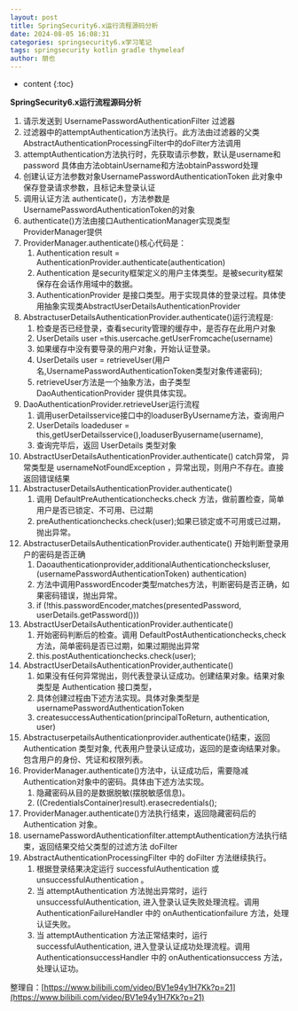 ```yaml
---
layout: post
title: SpringSecurity6.x运行流程源码分析
date: 2024-08-05 16:08:31
categories: springsecurity6.x学习笔记
tags: springsecurity kotlin gradle thymeleaf
author: 朋也
---
```


* content
{:toc}




**SpringSecurity6.x运行流程源码分析**

1. 请示发送到 UsernamePasswordAuthenticationFilter 过滤器
2. 过滤器中的attemptAuthentication方法执行。此方法由过滤器的父类AbstractAuthenticationProcessingFilter中的doFilter方法调用
3. attemptAuthentication方法执行时，先获取请示参数，默认是username和password 具体由方法obtainUsername和方法obtainPassword处理
4. 创建认证方法参数对象UsernamePasswordAuthenticationToken 此对象中保存登录请求参数，且标记未登录认证
5. 调用认证方法 authenticate()，方法参数是UsernamePasswordAuthenticationToken的对象
6. authenticate()方法由接口AuthenticationManager实现类型ProviderManager提供
7. ProviderManager.authenticate()核心代码是：
    1. Authentication result = AuthenticationProvider.authenticate(authentication)
    2. Authentication 是security框架定义的用户主体类型。是被security框架保存在会话作用域中的数据。
    3. AuthenticationProvider 是接口类型。用于实现具体的登录过程。具体使用抽象实现类AbstractUserDetailsAuthenticationProvider
8. AbstractuserDetailsAuthenticationProvider.authenticate()运行流程是:
    1. 检查是否已经登录，查看security管理的缓存中，是否存在此用户对象
    2. UserDetails user =this.usercache.getUserFromcache(username)
    3. 如果缓存中没有要导录的用户对象，开始认证登录。
    4. UserDetails user = retrieveUser(用户名,UsernamePasswordAuthenticationToken类型对象传递密码);
    5. retrieveUser方法是一个抽象方法，由子类型 DaoAuthenticationProvider 提供具体实现。
9. DaoAuthenticationProvider.retrieveUser运行流程
    1. 调用userDetailsservice接口中的loaduserByUsername方法，查询用户
    2. UserDetails loadeduser = this,getUserDetailsservice(),loaduserByusername(username),
    3. 查询完毕后，返回 UserDetails 类型对象
10. AbstractUserDetailsAuthenticationProvider.authenticate() catch异常， 异常类型是 usernameNotFoundException ，异常出现，则用户不存在。直接返回错误结果
11. AbstractuserDetailsAuthenticationProvider.authenticate()
    1. 调用 DefaultPreAuthenticationchecks.check 方法，做前置检查，简单用户是否已锁定、不可用、已过期
    2. preAuthenticationchecks.check(user);如果已锁定或不可用或已过期，抛出异常。
12. AbstractuserDetailsAuthenticationProvider.authenticate()  开始判断登录用户的密码是否正确
    1. Daoauthenticationprovider,additionalAuthenticationchecksluser, (usernamePasswordAuthenticationToken) authentication)
    2. 方法中调用PasswordEncoder类型matches方法，判断密码是否正确，如果密码错误，抛出异常。
    3. if (!this.passwordEncoder,matches(presentedPassword, userDetails.getPassword()))
13. AbstractUserDetailsAuthenticationProvider.authenticate()
    1. 开始密码判断后的检查。调用 DefaultPostAuthenticationchecks,check 方法，简单密码是否已过期，如果过期抛出异常
    2. this.postAuthenticationchecks.check(user);
14. AbstractUserDetailsAuthenticationProvider,authenticate()
    1. 如果没有任何异常抛出，则代表登录认证成功。创建结果对象。结果对象类型是 Authentication 接口类型，
    2. 具体创建过程由下述方法实现。具体对象类型是 usernamePasswordAuthenticationToken
    3. createsuccessAuthentication(principalToReturn, authentication, user)
15. AbstractuserpetailsAuthenticationprovider.authenticate()结束，返回 Authentication 类型对象, 代表用户登录认证成功，返回的是查询结果对象。包含用户的身份、凭证和权限列表。
16. ProviderManager.authenticate()方法中，认证成功后，需要隐减Authentication对象中的密码。具体由下述方法实现。
    1. 隐藏密码从目的是数据脱敏(摆脱敏感信息)。
    2. ((CredentialsContainer)result).erasecredentials();
17. ProviderManager.authenticate()方法执行结束，返回隐藏密码后的 Authentication 对象。
18. usernamePasswordAuthenticationfilter.attemptAuthentication方法执行结束，返回结果交给父类型的过滤方法 doFilter
19. AbstractAuthenticationProcessingFilter 中的 doFilter 方法继续执行。
    1. 根据登录结果决定运行 successfulAuthentication 或 unsuccessfulAuthentication 。
    2. 当 attemptAuthentication 方法抛出异常时，运行 unsuccessfulAuthentication, 进入登录认证失败处理流程。调用 AuthenticationFailureHandler 中的 onAuthenticationfailure 方法，处理认证失败。
    3. 当 attemptAuthentication 方法正常结束时，运行 successfulAuthentication, 进入登录认证成功处理流程。调用 AuthenticationsuccessHandler 中的 onAuthenticationsuccess 方法，处理认证功。

整理自：[https://www.bilibili.com/video/BV1e94y1H7Kk?p=21](https://www.bilibili.com/video/BV1e94y1H7Kk?p=21)

